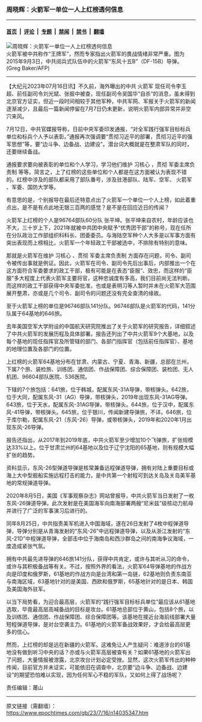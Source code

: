 ### 周晓辉：火箭军一单位一人上红榜透何信息

---

#### [首页](../../../..?n14035347) &nbsp;|&nbsp; [评论](../../../../../epoch-comment?n14035347) &nbsp;|&nbsp; [专题](../../../../../epoch-special?n14035347) &nbsp;|&nbsp; [禁闻](../../../../../epoch-news?n14035347) &nbsp;|&nbsp; [禁书](../../../../../books?n14035347) &nbsp;|&nbsp; [翻墙](https://github.com/gfw-breaker/nogfw/blob/master/README.md?n14035347)


<div><img alt="周晓辉：火箭军一单位一人上红榜透何信息" class="attachment-djy_600_400 size-djy_600_400 wp-post-image" src="https://i.epochtimes.com/assets/uploads/2023/07/id14034682-000_Hkg10206719-600x400.jpg"/>
<div class="caption">
 火箭军被中共称作“王牌军”，然而专家指出火箭军的畏战情绪非常严重。图为2015年9月3日，中共阅兵式队伍中的火箭军“东风十五B”（DF-15B）导弹。(Greg Baker/AFP)
</div></div><hr/><div class="post_content" id="artbody" itemprop="articleBody">
 <!-- article content begin -->
 <p>
  【大纪元2023年07月16日讯】不久前，海外曝出的中共
  <ok href="https://www.epochtimes.com/gb/tag/%E7%81%AB%E7%AE%AD%E5%86%9B.html">
   火箭军
  </ok>
  现任司令李玉超、前任副司令刘光斌、张振中被查，现任副司令吴国华“自杀”的消息，虽未得到北京官方证实，但近一段时间相较于其他军种，中共军网、军报关于火箭军的新闻逐渐减少，且最后一篇新闻停留在7月7日仍未更新，说明火箭军内部异常并非空穴来风。
 </p>
 <p>
  7月12日，中共官媒报导称，日前中央军委印发通报，“对全军践行强军目标标兵单位和标兵个人予以表彰。”通报再次强调要“贯彻习近平的部署，贯彻习近平的强军思想”等，要“边斗争、边备战、边建设”。潜台词大概就是在整肃军队的同时，还要继续备战。
 </p>
 <p>
  通报要求要向被表彰的单位和个人学习，学习他们维护
  <ok href="https://www.epochtimes.com/gb/tag/%E4%B9%A0%E6%A0%B8%E5%BF%83.html">
   习核心
  </ok>
  ，贯彻
  <ok href="https://www.epochtimes.com/gb/tag/%E5%86%9B%E5%A7%94%E4%B8%BB%E5%B8%AD%E8%B4%9F%E8%B4%A3%E5%88%B6.html">
   军委主席负责制
  </ok>
  等等。简言之，上了红榜的这些单位和个人都是在这方面被认为表现不错的。红榜中涉及的部队都采用了部队番号，涉及驻港部队、陆军、空军、
  <ok href="https://www.epochtimes.com/gb/tag/%E7%81%AB%E7%AE%AD%E5%86%9B.html">
   火箭军
  </ok>
  、军委、国防大学等。
 </p>
 <p>
  有意思的是，个别报导在最后还特意点出了火箭军一个单位一个人上榜，如此着重点出，是不是有点此地无银三百两的感觉？是不是在回应近日的传闻？
 </p>
 <p>
  火箭军上红榜的个人是96764部队60分队 张平坤。张平坤来自农村，年龄应该也不大，三十岁上下，2021年就被中共团中央赋予“优秀团干部”的称号，现在任所在分队政治工作部组织科科长、团委委员。与海陆空军种个人大多是以军事方面有突出表现而上榜相比，火箭军一个年轻政工干部被选中，不排除有特别的意味。
 </p>
 <p>
  那就是火箭军在维护
  <ok href="https://www.epochtimes.com/gb/tag/%E4%B9%A0%E6%A0%B8%E5%BF%83.html">
   习核心
  </ok>
  、贯彻
  <ok href="https://www.epochtimes.com/gb/tag/%E5%86%9B%E5%A7%94%E4%B8%BB%E5%B8%AD%E8%B4%9F%E8%B4%A3%E5%88%B6.html">
   军委主席负责制
  </ok>
  方面存在问题，司令、副司令被传出事就是例证。因此，火箭军在司令、副司令先后出事后，内部推出一个在这方面符合军委要求的政工干部，极有可能是在表态“臣服”、效忠，而这样的“臣服”多大程度上代表火箭军主要将官，这种忠诚度有多高，我们目前尚无法判断。而这样的政工干部获得中央军委批准，也或是表明习等人暂时并未在火箭军大范围展开整肃，亦或是几个司令、副司令的问题还没有完全查清的缘故。
 </p>
 <p>
  至于火箭军上榜的单位是96746部队141分队。96746部队是火箭军的代码，141分队属于64基地的646旅。
 </p>
 <p>
  去年美国空军大学附设的中国航天研究院推出了关于火箭军的研究报告，详细叙述了中共火箭军的发展历程及具体部署。报告还列出了中共火箭军9个大基地，以及每个基地的现任指挥官及所管辖的部门、各部门指挥官（包括前任指挥官）、基地的地理位置及各部门的位置。
 </p>
 <p>
  上红榜的火箭军64基地分布在甘肃、内蒙古、宁夏、青海、新疆，总部在兰州，下属7个旅、装检旅、训练团、通信团、作战保障团、综合保障团、装检团、无人机团、96604部队医院、536医院。
 </p>
 <p>
  下辖的7个旅包括：641旅，位于韩城，配属东风-31A导弹，带核弹头。642旅，位于大同，配属东风-31（AG）导弹，带核弹头，2019年出现东风-31AG导弹。643旅，位于天水，配属东风-31AG导弹，带核弹头。644旅，位于汉中，配属东风-41导弹，带核弹头。645旅，位于银川，传闻新建导弹旅，不详。646旅，位于库尔勒，配属东风-21（东风-26）导弹，或带核弹头，2019年和2020年1月出现东风-26导弹。
 </p>
 <p>
  报告还指出，从2017年到2019年底，中共火箭军至少增加10个飞弹旅，扩张规模达33%以上。位于甘肃兰州的64基地以及位于辽宁沈阳的65基地，则有规模大幅扩张的趋势。
 </p>
 <p>
  资料显示，东风-26型弹道导弹是核常兼备远程弹道导弹，拥有对陆上重要目标或海上大中型舰船实施远程打击的能力，是中共第一个射程可到达关岛及关岛美军基地的常规弹道导弹。
 </p>
 <p>
  2020年8月5日，美国《军事观察杂志》网站曾报导，中共火箭军当日发射了一枚东风-26弹道导弹。此次发射是在美国海军向南海部署两艘“尼米兹”级核动力航母并进行了广泛的军事演习后进行的。
 </p>
 <p>
  同年8月25日，中共指责美军机进入中国海域，遂在26日发射了4枚中程弹道导弹，导弹分别是从青海发射的“东风-26”中远程弹道导弹，以及从浙江发射的“东风-21D”中程弹道导弹，全部击中位于海南岛和西沙群岛之间的南海争议海域，一度造成紧张气氛。
 </p>
 <p>
  拥有中共最先进导弹的646旅141分队，获得中共肯定，或许与其听从习的命令，或许与其积极备战等有关。不过，按照外界的看法，火箭军64导弹基地的作战方向是印度和俄罗斯，61基地的作战方向是台湾和第一岛链，62基地则负责东南亚与南海区域，63基地针对的是美国、西欧和俄罗斯，65基地针对的是日本、韩国及美国海外驻军。
 </p>
 <p>
  以当下局势看，为迎合最高层，火箭军的“践行强军目标标兵单位”最应该从61基地选取，毕竟最高层高喊备战的目标是攻台。61基地总部位于黄山，包括8个旅，以及训练团、通信团、作战保障团、综合保障团等。该基地在接近台海前线部署大量短程弹道导弹，是对台空袭主力。61基地的火箭军备战效果好，才会给最高层更多的信心。
 </p>
 <p>
  然而，上红榜的却是远在新疆的火箭军。这难免让人产生疑问：难道涉台的61基地没有做到听习中央的话？亦或与火箭军高层被查有关？如果61基地的火箭军出了问题，大量情报被泄露，北京攻台计划必定受挫。显然，这次火箭军传出的种种传闻，目前官方并未证实，可能依旧在调查中，北京要“边斗争、边备战、边建设”的期望恐怕难以实现，因为任何军心不稳的军队，又如何上得了战场呢？
 </p>
 <p>
  责任编辑：莆山
 </p>
 <!-- article content end -->
 <div id="below_article_ad">
 </div>
</div>


---

原文链接（需翻墙）：https://www.epochtimes.com/gb/23/7/16/n14035347.htm